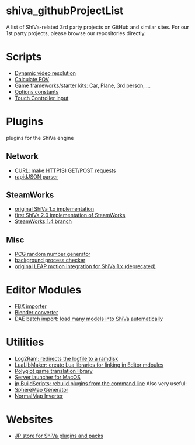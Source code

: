 # shiva_githubProjectList
A list of ShiVa-related 3rd party projects on GitHub and similar sites. For our 1st party projects, please browse our repositories directly.

# Scripts
- [Dynamic video resolution](https://github.com/broozar/ShiVaAutoRes)
- [Calculate FOV](https://github.com/broozar/ShiVaCalcFOV)
- [Game frameworks/starter kits: Car, Plane, 3rd person, ...](https://github.com/broozar/ShiVaGameFrameworks)
- [Options constants](https://github.com/broozar/ShiVaOptions)
- [Touch Controller input](https://github.com/broozar/ShiVaTouchController)

# Plugins
plugins for the ShiVa engine

## Network
- [CURL: make HTTP(S) GET/POST requests](https://github.com/broozar/ShiVaCURL)
- [rapidJSON parser](https://github.com/broozar/ShiVaRapidJSON)

## SteamWorks
- [original ShiVa 1.x implementation](https://github.com/broozar/SteamShiva/tree/master)
- [first ShiVa 2.0 implementation of SteamWorks](https://github.com/broozar/SteamShiva/tree/ShiVaSteam2)
- [SteamWorks 1.4 branch](https://github.com/broozar/SteamShiva/tree/ShiVaSteam2-140)

## Misc
- [PCG random number generator](https://github.com/broozar/ShiVa-betterRNG)
- [background process checker](https://github.com/broozar/ShiVaProcessCheck)
- [original LEAP motion integration for ShiVa 1.x (deprecated)](https://github.com/broozar/ShivaLeap)

# Editor Modules
- [FBX importer](https://github.com/broozar/shiva20fbx)
- [Blender converter](https://github.com/broozar/shiva20blendconvert)
- [DAE batch import: load many models into ShiVa automatically](https://github.com/broozar/shiva20daeMassImport)

# Utilities
- [Log2Ram: redirects the logfile to a ramdisk](https://github.com/broozar/shivaLog2Ram)
- [LuaLibMaker: create Lua libraries for linking in Editor mdoules](https://github.com/broozar/LuaLibMaker)
- [Polyglot game translation library](https://github.com/PolyglotGamedev)
- [Server launcher for MacOS](https://github.com/broozar/ShiVaServerLauncherMac)
- [jp BuildScripts: rebuild plugins from the command line](https://github.com/broozar/jpPluginBuildScripts)
Also very useful:
- [SphereMap Generator](http://www.geocities.ws/lithunwrap/)
- [NormalMap Inverter](http://www.geocities.ws/lithunwrap/)

# Websites
- [JP store for ShiVa plugins and packs](https://www.julien-pierron.com/shiva-store-packs)

